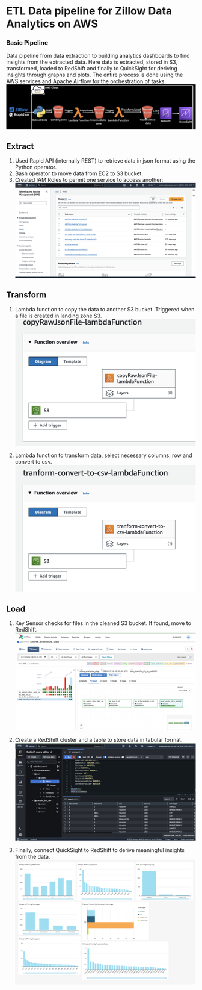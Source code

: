 # ETL Data pipeline for Zillow Data Analytics on AWS

### Basic Pipeline 
Data pipeline from data extraction to building analytics dashboards to find insights from the extracted data. Here data is extracted, stored in S3, transformed, loaded to RedShift and finally to QuickSight for deriving insights through graphs and plots. The entire process is done using the AWS services and Apache Airflow for the orchestration of tasks. 
![alt text](images/data_pipeline.png)



## Extract
1. Used Rapid API (internally REST) to retrieve data in json format using the Python operator. 
2. Bash operator to move data from EC2 to S3 bucket. 
3. Created IAM Roles to permit one service to access another: 
![alt text](images/iam.png)

## Transform
1. Lambda function to copy the data to another S3 bucket. Triggered when a file is created in landing zone S3. 
![alt text](images/copy_lambda.png)

2. Lambda function to transform data, select necessary columns, row and convert to csv. 
![alt text](images/tranform_lambda.png)

## Load
1. Key Sensor checks for files in the cleaned S3 bucket. If found, move to RedShift. 
![alt text](images/airflow.png)

2. Create a RedShift cluster and a table to store data in tabular format. 
![alt text](images/redshift.png)

3. Finally, connect QuickSight to RedShift to derive meaningful insights from the data. 
![alt text](images/analytics.png)

